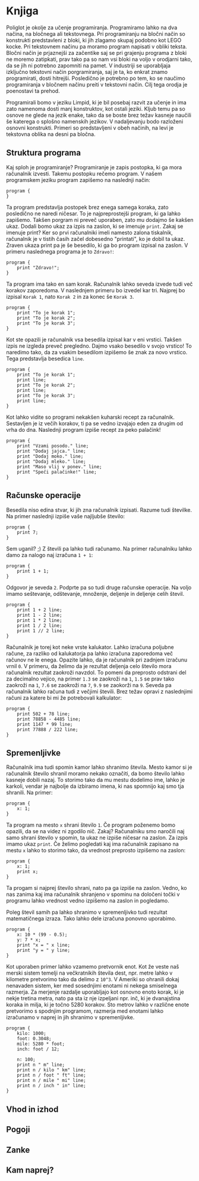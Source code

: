 # Knjiga

Poliglot je okolje za učenje programiranja. Programiramo lahko na dva načina, na bločnega ali tekstovnega. Pri programiranju na bločni način so konstrukti predstavleni z bloki, ki jih zlagamo skupaj podobno kot LEGO kocke. Pri tekstovnem načinu pa moramo program napisati v obliki teksta. Bločni način je prjaznejši za začentike saj se pri grajenju programa z bloki ne moremo zatipkati, prav tako pa so nam vsi bloki na voljo v orodjarni tako, da se jih ni potrebno zapomniti na pamet. V industriji se uporabljaja izključno tekstovni način porgramiranja, saj je ta, ko enkrat znamo programirati, dosti hitrejši. Posledično je potrebno po tem, ko se naučimo programiranja v bločnem načinu preiti v tekstovni način. Cilj tega orodja je poenostavi ta prehod.

Programirali bomo v jeziku Limpid, ki je bil posebaj razvit za učenje in ima zato namenoma dosti manj konstruktov, kot ostali jeziki. Kljub temu pa so osnove ne glede na jezik enake, tako da se boste brez težav kasneje naučili še katerega o splošno namenskih jezikov. V nadaljevanju bodo razloženi osnovni konstrukti. Primeri so predstavljeni v obeh načinih, na levi je tekstovna oblika na desni pa bločna.

## Struktura programa

Kaj sploh je programiranje? Programiranje je zapis postopka, ki ga mora računalnik izvesti. Takemu postopku rečemo program. V našem programskem jeziku program zapišemo na naslednji način:

```
program {
}
```

Ta program predstavlja postopek brez enega samega koraka, zato posledično ne naredi ničesar. To je najpreprostejši program, ki ga lahko zapišemo. Takšen porgram ni preveč uporaben, zato mu dodajmo še kakšen ukaz. Dodali bomo ukaz za izpis na zaslon, ki se imenuje ```print```. Zakaj se imenuje print? Ker so prvi računalniki imeli namesto zalona tiskalnik, računalnik je v tistih časih začel dobesedno "printati", ko je dobil ta ukaz. Zraven ukaza print pa je še besedilo, ki ga bo program izpisal na zaslon. V primeru naslednega programa je to ```Zdravo!```:

```
program {
    print "Zdravo!";
}
```

Ta program ima tako en sam korak. Računalnik lahko seveda izvede tudi več korakov zaporedoma. V naslednjem primeru bo izvedel kar tri. Najprej bo izpisal ```Korak 1```, nato ```Korak 2``` in za konec še ```Korak 3```. 

```
program {
    print "To je korak 1";
    print "To je korak 2";
    print "To je korak 3";
}
```

Kot ste opazili je računalnik vsa besedila izpisal kar v eni vrstici. Takšen izpis ne izgleda preveč pregledno. Dajmo vsako besedilo v svojo vrstico! To naredimo tako, da za vsakim besedilom izpišemo še znak za novo vrstico. Tega predstavlja besedica ```line```.

```
program {
    print "To je korak 1";
    print line;
    print "To je korak 2";
    print line;
    print "To je korak 3";
    print line;
}
```

Kot lahko vidite so programi nekakšen kuharski recept za računalnik. Sestavljen je iz večih korakov, ti pa se vedno izvajajo eden za drugim od vrha do dna. Naslednji program izpiše recept za peko palačink!

```
program {
    print "Vzami posodo." line;
    print "Dodaj jajca." line;
    print "Dodaj moko." line;
    print "Dodaj mleko." line;
    print "Maso vlij v ponev." line;
    print "Speči palačinke!" line;
}
```

## Računske operacije

Besedila niso edina stvar, ki jih zna računalnik izpisati. Razume tudi številke. Na primer naslednji izpiše vaše najljubše število:

```
program {
    print 7;
}
```

Sem uganil? ;) Z števili pa lahko tudi računamo. Na primer računalniku lahko damo za nalogo naj izračuna ```1 + 1```:

```
program {
    print 1 + 1;
}
```

Odgovor je seveda ```2```. Podprte pa so tudi druge računske operacije. Na voljo imamo seštevanje, odštevanje, množenje, deljenje in deljenje celih števil. 

```
program {
    print 1 + 2 line;
    print 1 - 2 line;
    print 1 * 2 line;
    print 1 / 2 line;
    print 1 // 2 line;
}
```


Računalnik je torej kot neke vrste kalukator. Lahko izračuna poljubne račune, za razliko od kalukatorja pa lahko izračuna zaporedoma več računov ne le enega. Opazite lahko, da je računalnik pri zadnjem izračunu vrnil ```0```. V primeru, da želimo da je rezultat deljenja celo število mora računalnik rezultat zaokroži navzdol. To pomeni da preprosto odstrani del za decimalno vejico, na primer ```1.3``` se zaokroži na ```1```, ```1.5``` se prav tako zaokroži na ```1```, ```7.6``` se zaokroži na ```7```, ```9.9``` se zaokorži na ```9```. Seveda pa računalnik lahko računa tudi z večjimi števili. Brez težav opravi z naslednjimi računi za katere bi mi že potrebovali kalkulator:

```
program {
    print 502 + 78 line;
    print 78858 - 4485 line;
    print 1147 * 99 line;
    print 77888 / 222 line;
}
```

## Spremenljivke

Računalnik ima tudi spomin kamor lahko shranimo števila. Mesto kamor si je računalnik število shranil moramo nekako označiti, da bomo število lahko kasneje dobili nazaj. To storimo tako da mu mestu dodelimo ime, lahko je karkoli, vendar je najbolje da izbiramo imena, ki nas spomnijo kaj smo tja shranili. Na primer:

```
program {
    x: 1;
}
```

Ta program na mesto ```x``` shrani število ```1```. Če program poženemo bomo opazili, da se na videz ni zgodilo nič. Zakaj? Računalniku smo naročili naj samo shrani število v spomin, ta ukaz ne izpiše ničesar na zaslon. Za izpis imamo ukaz ```print```. Če želimo pogledati kaj ima računalnik zapisano na mestu ```x``` lahko to storimo tako, da vrednost preprosto izpišemo na zaslon:

```
program {
    x: 1;
    print x;
}
```

Ta progam si najprej število shrani, nato pa ga izpiše na zaslon. Vedno, ko nas zanima kaj ima računalnik shranjeno v spominu na določeni točki v programu lahko vrednost vedno izpišemo na zaslon in pogledamo.

Poleg števil samih pa lahko shranimo v spremenljivko tudi rezultat matematičnega izraza. Tako lahko dele izračuna ponovno uporabimo.
```
program {
    x: 10 * (99 - 0.5);
    y: 7 * x;
    print "x = " x line;
    print "y = " y line;
}
```

Kot uporaben primer lahko vzamemo pretvornik enot. Kot že veste naš merski sistem temelji na večkratnikih števila dest, npr. metre lahko v kilometre pretvorimo tako da delimo z ```10^3```. V Ameriki so ohranili dokaj nenavaden sistem, ker med sosednjimi enotami ni nekega smiselnega razmerja. Za merjenje razdalje uporabljajo kot osnovno enoto korak, ki je nekje tretina metra, nato pa sta iz nje izpeljani npr. inč, ki je dvanajstina koraka in milja, ki je točno 5280 korakov. Sto metrov lahko v različne enote pretvorimo s spodnjim programom, razmerja med enotami lahko izračunamo v naprej in jih shranimo v spremenljivke.

```
program {
    kilo: 1000;
    foot: 0.3048;
    mile: 5280 * foot;
    inch: foot / 12;
    
    n: 100;
    print n " m" line;
    print n / kilo " km" line;
    print n / foot " ft" line;
	print n / mile " mi" line;
    print n / inch " in" line;
}
```

## Vhod in izhod


## Pogoji


## Zanke


## Kam naprej?
